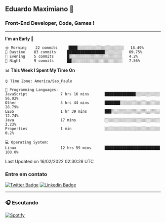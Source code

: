 ## Eduardo Maximiano 👋

### Front-End Developer, Code, Games !

---

<!--START_SECTION:waka-->
**I'm an Early 🐤** 

```text
🌞 Morning    22 commits     ████░░░░░░░░░░░░░░░░░░░░░   18.49% 
🌆 Daytime    83 commits     █████████████████░░░░░░░░   69.75% 
🌃 Evening    5 commits      █░░░░░░░░░░░░░░░░░░░░░░░░   4.2% 
🌙 Night      9 commits      ██░░░░░░░░░░░░░░░░░░░░░░░   7.56%

```


📊 **This Week I Spent My Time On** 

```text
⌚︎ Time Zone: America/Sao_Paulo

💬 Programming Languages: 
JavaScript               7 hrs 16 mins       ██████████████░░░░░░░░░░░   56.02% 
Other                    3 hrs 44 mins       ███████░░░░░░░░░░░░░░░░░░   28.79% 
LESS                     1 hr 39 mins        ███░░░░░░░░░░░░░░░░░░░░░░   12.74% 
Java                     17 mins             ░░░░░░░░░░░░░░░░░░░░░░░░░   2.23% 
Properties               1 min               ░░░░░░░░░░░░░░░░░░░░░░░░░   0.2%

💻 Operating System: 
Linux                    12 hrs 59 mins      █████████████████████████   100.0%

```


 Last Updated on 16/02/2022 02:30:28 UTC
<!--END_SECTION:waka-->

### Entre em contato

[![Twitter Badge](https://img.shields.io/badge/-@edmaxi-1ca0f1?style=flat-square&labelColor=1ca0f1&logo=twitter&logoColor=white&link=https://twitter.com/edmaxi)](https://twitter.com/edmaxi)
[![Linkedin Badge](https://img.shields.io/badge/-Eduardo_Maximiano-0077B5?style=flat-square&logo=Linkedin&logoColor=white&link=https://www.linkedin.com/in/maximiano-eduardo)](https://www.linkedin.com/in/maximiano-eduardo)

---

### 🎧 Escutando
[![Spotify](https://novatorem-sandy.vercel.app/api/spotify)](https://open.spotify.com/user/comgigo)
